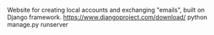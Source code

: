 Website for creating local accounts and exchanging "emails", built on Django framework.
https://www.djangoproject.com/download/
python manage.py runserver
